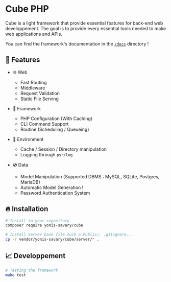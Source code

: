 # Cube PHP

Cube is a light framework that provide essential features for back-end web developpement. The goal is to provide every essential tools needed to make web applications and APIs.

You can find the framework's documentation in the [`/docs`](./docs/README.md) directory !

## 🧰 Features

- 🌐 Web
  - Fast Routing
  - Middleware
  - Request Validation
  - Static File Serving

- 🔩 Framework
  - PHP Configuration (With Caching)
  - CLI Command Support
  - Routine (Scheduling / Queueing)

- 🌳 Environment
  - Cache / Session / Directory manipulation
  - Logging through `psr/log`

- 💿 Data
  - Model Manipulation (Supported DBMS : MySQL, SQLite, Postgres, MariaDB)
  - Automatic Model Generation !
  - Password Authentication System

## 🔥 Installation

```bash
# Install in your repository
composer require yonis-savary/cube

# Install Server base file such a Public/, .gitignore...
cp -r vendor/yonis-savary/cube/server/* .
```


## 📈 Developpement

```sh
# Testing the framework
make test
```
